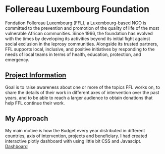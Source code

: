 <h1> Follereau Luxembourg Foundation</h1>
<p> Fondation Follereau Luxembourg (FFL), a Luxembourg-based NGO is committed to the prevention and promotion of the quality of life of the most vulnerable African communities. Since 1966, the foundation has evolved with the times by developing its activities beyond its initial fight against social exclusion in the leprosy communities.  Alongside its trusted partners, FFL supports local, inclusive, and positive initiatives by responding to the needs of local teams in terms of health, education, protection, and emergency. </p>

<h2><a href = "https://www.vizforsocialgood.com/join-a-project/fondation-follereau-luxembourg"  target="_blank">Project Information</a></h2>
<p>Goal is to raise awareness about one or more of the topics FFL works on, to share the details of their work in different axes of intervention over the past years, and to be able to reach a larger audience to obtain donations that help FFL continue their work.</p>

<h2> My Approach</h2>
My main motive is how the Budget every year distributed in different countries, axis of intervention, projects and beneficiary. I had created interactive plotly dashboard with using little bit CSS and Javascipt. 
<a href = "http://ffl-dashboard.herokuapp.com/" target = "_blank"> Dashboard </a>
